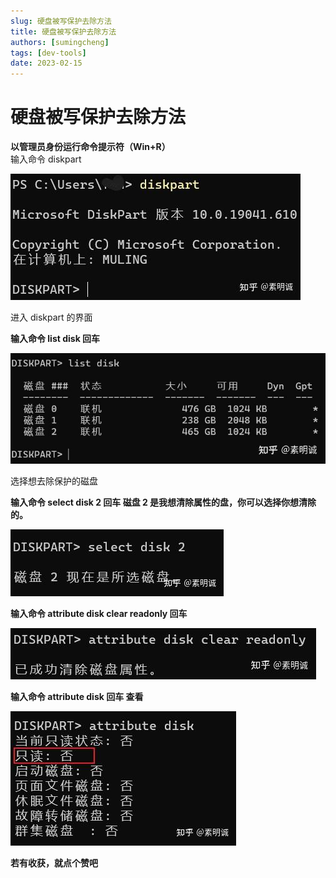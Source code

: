 ```yaml
---
slug: 硬盘被写保护去除方法
title: 硬盘被写保护去除方法
authors: [sumingcheng]
tags: [dev-tools]
date: 2023-02-15
---
```


# 硬盘被写保护去除方法

**以管理员身份运行命令提示符（Win+R）**  
输入命令 diskpart

![ac8cf4f43d23deb3ca13feee79d8d4c5](../image/ac8cf4f43d23deb3ca13feee79d8d4c5.jpg)

进入 diskpart 的界面

**输入命令 list disk 回车**

![6d1be1bd4b9799e56998a4239db9a4b2](../image/6d1be1bd4b9799e56998a4239db9a4b2.jpg)

选择想去除保护的磁盘

**输入命令 select disk 2 回车 磁盘 2 是我想清除属性的盘，你可以选择你想清除的。**

![b6ffde537c4db7fba628a27a434b7cdc](../image/b6ffde537c4db7fba628a27a434b7cdc.jpg)

**输入命令 attribute disk clear readonly 回车**

![f83aa4b0abc59a80d1ae2da400e8b261](../image/f83aa4b0abc59a80d1ae2da400e8b261.jpg)

**输入命令 attribute disk 回车 查看**

![3985a37d8156a85a0ff3e1e647791681](../image/3985a37d8156a85a0ff3e1e647791681.jpg)

**若有收获，就点个赞吧**
